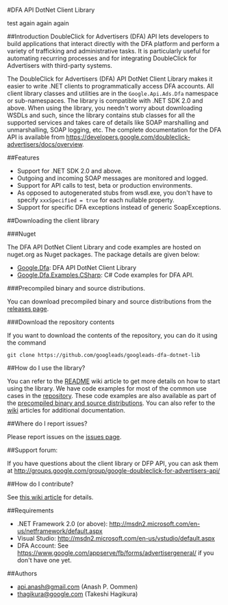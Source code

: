 #DFA API DotNet Client Library

test again again again

##Introduction
DoubleClick for Advertisers (DFA) API lets developers to build applications that interact directly with the DFA platform and perform a variety of trafficking and administrative tasks. It is particularly useful for automating recurring processes and for integrating DoubleClick for Advertisers with third-party systems.

The DoubleClick for Advertisers (DFA) API DotNet Client Library makes it easier to write .NET clients to programmatically access DFA accounts. All client library classes and utilities are in the `Google.Api.Ads.Dfa` namespace or sub-namespaces. The library is compatible with .NET SDK 2.0 and above. When using the library, you needn't worry about downloading WSDLs and such, since the library contains stub classes for all the supported services and takes care of details like SOAP marshalling and unmarshalling, SOAP logging, etc. The complete documentation for the DFA API is available from https://developers.google.com/doubleclick-advertisers/docs/overview.

##Features

- Support for .NET SDK 2.0 and above.
- Outgoing and incoming SOAP messages are monitored and logged.
- Support for API calls to test, beta or production environments.
- As opposed to autogenerated stubs from wsdl.exe, you don't have to specify `xxxSpecified = true` for each nullable property.
- Support for specific DFA exceptions instead of generic SoapExceptions.

##Downloading the client library

###Nuget

The DFA API DotNet Client Library and code examples are hosted on nuget.org as Nuget packages. The package details are given below:

- [Google.Dfa](https://www.nuget.org/packages/Google.Dfa/): DFA API DotNet Client Library
- [Google.Dfa.Examples.CSharp](https://www.nuget.org/packages/Google.Dfa.Examples.CSharp/): C# Code examples for DFA API.

###Precompiled binary and source distributions.

You can download precompiled binary and source distributions from the [releases page](../../releases/latest).

###Download the repository contents

If you want to download the contents of the repository, you can do it using the command

```
git clone https://github.com/googleads/googleads-dfa-dotnet-lib
```

##How do I use the library?

You can refer to the [README](../../wiki/README) wiki article to get more details on how to start using the library. We have code examples for most of the common use cases in the [repository](examples). These code examples are also available as part of the [precompiled binary and source distributions](../../releases/latest). You can also refer to the [wiki](../../wiki) articles for additional documentation.

##Where do I report issues?

Please report issues on the [issues page](../../issues).

##Support forum:

If you have questions about the client library or DFP API, you can ask them at http://groups.google.com/group/google-doubleclick-for-advertisers-api/

##How do I contribute?

See [this wiki article](../../wiki/Becoming-a-contributor) for details.

##Requirements

  - .NET Framework 2.0 (or above): http://msdn2.microsoft.com/en-us/netframework/default.aspx
  - Visual Studio: http://msdn2.microsoft.com/en-us/vstudio/default.aspx
  - DFA Account: See https://www.google.com/appserve/fb/forms/advertisergeneral/ if you don't have one yet.


##Authors
  - api.anash@gmail.com (Anash P. Oommen)
  - thagikura@google.com (Takeshi Hagikura)
